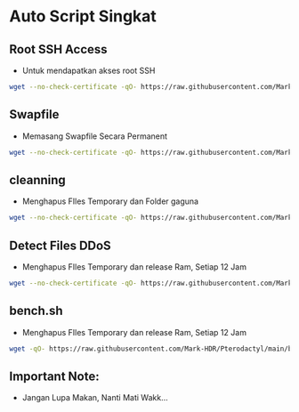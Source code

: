 # Auto Script Singkat

## Root SSH Access
- Untuk mendapatkan akses root SSH
```bash
wget --no-check-certificate -qO- https://raw.githubusercontent.com/Mark-HDR/Pterodactyl/main/root.sh | bash && rm -f root.sh

```

## Swapfile
- Memasang Swapfile Secara Permanent
```bash
wget --no-check-certificate -qO- https://raw.githubusercontent.com/Mark-HDR/Pterodactyl/main/swapfile.sh | bash && rm -f swapfile.sh

```

## cleanning
- Menghapus FIles Temporary dan Folder gaguna
```bash
wget --no-check-certificate -qO- https://raw.githubusercontent.com/Mark-HDR/Pterodactyl/main/clean.sh | bash && rm -f clean.sh
```

## Detect Files DDoS
- Menghapus FIles Temporary dan release Ram, Setiap 12 Jam
```bash
wget --no-check-certificate -qO- https://raw.githubusercontent.com/Mark-HDR/Pterodactyl/main/detect.js | node && rm -f detect.js
```

## bench.sh
- Menghapus FIles Temporary dan release Ram, Setiap 12 Jam
```bash
wget -qO- https://raw.githubusercontent.com/Mark-HDR/Pterodactyl/main/bench.sh | bash
```


## Important Note:
- Jangan Lupa Makan, Nanti Mati Wakk...
